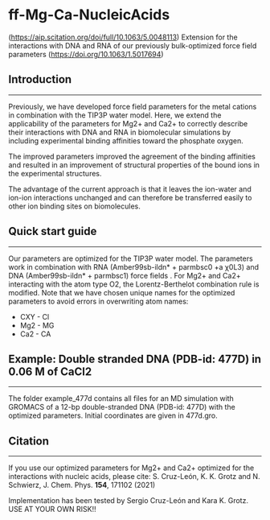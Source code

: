 # ff-Mg-Ca-NucleicAcids
(https://aip.scitation.org/doi/full/10.1063/5.0048113) Extension for the interactions with DNA and RNA of our previously bulk-optimized force field parameters (https://doi.org/10.1063/1.5017694) 

## Introduction
******************
Previously, we have developed force field parameters for the metal cations in combination with the TIP3P water model.
Here, we extend the applicability of the parameters for Mg2+ and Ca2+  to correctly describe their interactions with DNA and RNA in biomolecular simulations by including experimental binding affinities toward the phosphate oxygen. 

The improved parameters improved the agreement of the binding affinities and resulted in an improvement of structural properties of the bound ions in the experimental structures.

The advantage of the current approach is that it leaves the ion-water and ion-ion interactions unchanged and can therefore be transferred easily to other ion binding sites on biomolecules.

## Quick start guide
******************
Our parameters are optimized for the TIP3P water model.
The parameters work in combination with RNA (Amber99sb-ildn* + parmbsc0 +a χ0L3)  and DNA (Amber99sb-ildn* + parmbsc1) force fields .
For Mg2+ and Ca2+ interacting with the atom type  O2, the Lorentz-Berthelot combination rule is modified.
Note that we have chosen unique names for the optimized parameters to avoid errors in overwriting atom names:
* CXY - Cl
* Mg2 - MG
* Ca2 - CA


## Example: Double stranded DNA (PDB-id: 477D) in 0.06 M of CaCl2
******************
The folder example_477d contains all files for an MD simulation with GROMACS of a 12-bp double-stranded DNA (PDB-id: 477D) with the optimized parameters.
Initial coordinates are given in 477d.gro.

## Citation
******************
If you use our optimized parameters for Mg2+ and Ca2+ optimized for the interactions with nucleic acids, please cite:
S. Cruz-León, K. K. Grotz  and N. Schwierz, J. Chem. Phys. **154**, 171102 (2021)


Implementation has been tested by Sergio Cruz-León and Kara K. Grotz.
USE AT YOUR OWN RISK!!
